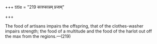 +++
title = "219 कारुकान्नम् प्रजाम्"

+++

The food of artisans impairs the offspring, that of the clothes-washer impairs strength; the food of a multitude and the food of the harlot out off the max from the regions.—(219)